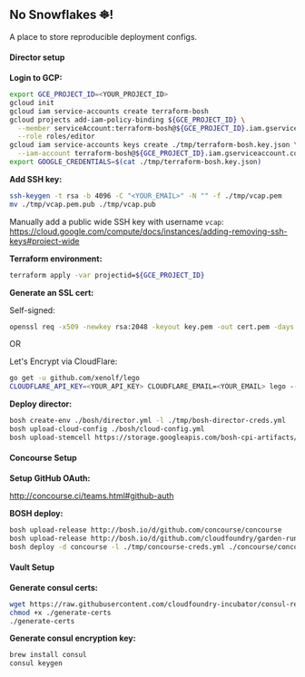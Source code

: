 ## No Snowflakes ~~❄~~!

A place to store reproducible deployment configs.

#### Director setup

**Login to GCP:**
```bash
export GCE_PROJECT_ID=<YOUR_PROJECT_ID>
gcloud init
gcloud iam service-accounts create terraform-bosh
gcloud projects add-iam-policy-binding ${GCE_PROJECT_ID} \
  --member serviceAccount:terraform-bosh@${GCE_PROJECT_ID}.iam.gserviceaccount.com \
  --role roles/editor
gcloud iam service-accounts keys create ./tmp/terraform-bosh.key.json \
  --iam-account terraform-bosh@${GCE_PROJECT_ID}.iam.gserviceaccount.com
export GOOGLE_CREDENTIALS=$(cat ./tmp/terraform-bosh.key.json)
```

**Add SSH key:**

```bash
ssh-keygen -t rsa -b 4096 -C "<YOUR_EMAIL>" -N "" -f ./tmp/vcap.pem
mv ./tmp/vcap.pem.pub ./tmp/vcap.pub
```

Manually add a public wide SSH key with username `vcap`: https://cloud.google.com/compute/docs/instances/adding-removing-ssh-keys#project-wide

**Terraform environment:**

```bash
terraform apply -var projectid=${GCE_PROJECT_ID}
```

**Generate an SSL cert:**

Self-signed:
```bash
openssl req -x509 -newkey rsa:2048 -keyout key.pem -out cert.pem -days 30 -nodes -subj "/C=US/ST=CA/O=YOUR_NAME/CN=YOUR_BOSH_DOMAIN"
```

OR

Let's Encrypt via CloudFlare:
```bash
go get -u github.com/xenolf/lego
CLOUDFLARE_API_KEY=<YOUR_API_KEY> CLOUDFLARE_EMAIL=<YOUR_EMAIL> lego --accept-tos --email="<YOUR_EMAIL>" --domains="<YOUR_BOSH_DOMAIN>" --dns="cloudflare" run
```

**Deploy director:**

```bash
bosh create-env ./bosh/director.yml -l ./tmp/bosh-director-creds.yml
bosh upload-cloud-config ./bosh/cloud-config.yml
bosh upload-stemcell https://storage.googleapis.com/bosh-cpi-artifacts/light-bosh-stemcell-3262.12-google-kvm-ubuntu-trusty-go_agent.tgz
```

#### Concourse Setup

**Setup GitHub OAuth:**

http://concourse.ci/teams.html#github-auth

**BOSH deploy:**

```bash
bosh upload-release http://bosh.io/d/github.com/concourse/concourse
bosh upload-release http://bosh.io/d/github.com/cloudfoundry/garden-runc-release
bosh deploy -d concourse -l ./tmp/concourse-creds.yml ./concourse/concourse.yml
```

#### Vault Setup

**Generate consul certs:**

```bash
wget https://raw.githubusercontent.com/cloudfoundry-incubator/consul-release/master/scripts/generate-certs
chmod +x ./generate-certs
./generate-certs
```

**Generate consul encryption key:**

```bash
brew install consul
consul keygen
```
